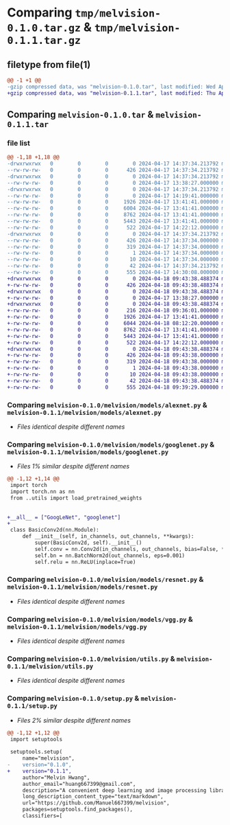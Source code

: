 # Comparing `tmp/melvision-0.1.0.tar.gz` & `tmp/melvision-0.1.1.tar.gz`

## filetype from file(1)

```diff
@@ -1 +1 @@
-gzip compressed data, was "melvision-0.1.0.tar", last modified: Wed Apr 17 14:37:34 2024, max compression
+gzip compressed data, was "melvision-0.1.1.tar", last modified: Thu Apr 18 09:43:38 2024, max compression
```

## Comparing `melvision-0.1.0.tar` & `melvision-0.1.1.tar`

### file list

```diff
@@ -1,18 +1,18 @@
-drwxrwxrwx   0        0        0        0 2024-04-17 14:37:34.213792 melvision-0.1.0/
--rw-rw-rw-   0        0        0      426 2024-04-17 14:37:34.213792 melvision-0.1.0/PKG-INFO
-drwxrwxrwx   0        0        0        0 2024-04-17 14:37:34.213792 melvision-0.1.0/melvision/
--rw-rw-rw-   0        0        0        0 2024-04-17 13:38:27.000000 melvision-0.1.0/melvision/__init__.py
-drwxrwxrwx   0        0        0        0 2024-04-17 14:37:34.213792 melvision-0.1.0/melvision/models/
--rw-rw-rw-   0        0        0        0 2024-04-17 14:19:41.000000 melvision-0.1.0/melvision/models/__init__.py
--rw-rw-rw-   0        0        0     1926 2024-04-17 13:41:41.000000 melvision-0.1.0/melvision/models/alexnet.py
--rw-rw-rw-   0        0        0     6004 2024-04-17 13:41:41.000000 melvision-0.1.0/melvision/models/googlenet.py
--rw-rw-rw-   0        0        0     8762 2024-04-17 13:41:41.000000 melvision-0.1.0/melvision/models/resnet.py
--rw-rw-rw-   0        0        0     5443 2024-04-17 13:41:41.000000 melvision-0.1.0/melvision/models/vgg.py
--rw-rw-rw-   0        0        0      522 2024-04-17 14:22:12.000000 melvision-0.1.0/melvision/utils.py
-drwxrwxrwx   0        0        0        0 2024-04-17 14:37:34.213792 melvision-0.1.0/melvision.egg-info/
--rw-rw-rw-   0        0        0      426 2024-04-17 14:37:34.000000 melvision-0.1.0/melvision.egg-info/PKG-INFO
--rw-rw-rw-   0        0        0      319 2024-04-17 14:37:34.000000 melvision-0.1.0/melvision.egg-info/SOURCES.txt
--rw-rw-rw-   0        0        0        1 2024-04-17 14:37:34.000000 melvision-0.1.0/melvision.egg-info/dependency_links.txt
--rw-rw-rw-   0        0        0       10 2024-04-17 14:37:34.000000 melvision-0.1.0/melvision.egg-info/top_level.txt
--rw-rw-rw-   0        0        0       42 2024-04-17 14:37:34.213792 melvision-0.1.0/setup.cfg
--rw-rw-rw-   0        0        0      555 2024-04-17 14:30:08.000000 melvision-0.1.0/setup.py
+drwxrwxrwx   0        0        0        0 2024-04-18 09:43:38.488374 melvision-0.1.1/
+-rw-rw-rw-   0        0        0      426 2024-04-18 09:43:38.488374 melvision-0.1.1/PKG-INFO
+drwxrwxrwx   0        0        0        0 2024-04-18 09:43:38.488374 melvision-0.1.1/melvision/
+-rw-rw-rw-   0        0        0        0 2024-04-17 13:38:27.000000 melvision-0.1.1/melvision/__init__.py
+drwxrwxrwx   0        0        0        0 2024-04-18 09:43:38.488374 melvision-0.1.1/melvision/models/
+-rw-rw-rw-   0        0        0      216 2024-04-18 09:36:01.000000 melvision-0.1.1/melvision/models/__init__.py
+-rw-rw-rw-   0        0        0     1926 2024-04-17 13:41:41.000000 melvision-0.1.1/melvision/models/alexnet.py
+-rw-rw-rw-   0        0        0     6044 2024-04-18 08:12:20.000000 melvision-0.1.1/melvision/models/googlenet.py
+-rw-rw-rw-   0        0        0     8762 2024-04-17 13:41:41.000000 melvision-0.1.1/melvision/models/resnet.py
+-rw-rw-rw-   0        0        0     5443 2024-04-17 13:41:41.000000 melvision-0.1.1/melvision/models/vgg.py
+-rw-rw-rw-   0        0        0      522 2024-04-17 14:22:12.000000 melvision-0.1.1/melvision/utils.py
+drwxrwxrwx   0        0        0        0 2024-04-18 09:43:38.488374 melvision-0.1.1/melvision.egg-info/
+-rw-rw-rw-   0        0        0      426 2024-04-18 09:43:38.000000 melvision-0.1.1/melvision.egg-info/PKG-INFO
+-rw-rw-rw-   0        0        0      319 2024-04-18 09:43:38.000000 melvision-0.1.1/melvision.egg-info/SOURCES.txt
+-rw-rw-rw-   0        0        0        1 2024-04-18 09:43:38.000000 melvision-0.1.1/melvision.egg-info/dependency_links.txt
+-rw-rw-rw-   0        0        0       10 2024-04-18 09:43:38.000000 melvision-0.1.1/melvision.egg-info/top_level.txt
+-rw-rw-rw-   0        0        0       42 2024-04-18 09:43:38.488374 melvision-0.1.1/setup.cfg
+-rw-rw-rw-   0        0        0      555 2024-04-18 09:39:29.000000 melvision-0.1.1/setup.py
```

### Comparing `melvision-0.1.0/melvision/models/alexnet.py` & `melvision-0.1.1/melvision/models/alexnet.py`

 * *Files identical despite different names*

### Comparing `melvision-0.1.0/melvision/models/googlenet.py` & `melvision-0.1.1/melvision/models/googlenet.py`

 * *Files 1% similar despite different names*

```diff
@@ -1,12 +1,14 @@
 import torch
 import torch.nn as nn
 from ..utils import load_pretrained_weights
 
 
+__all__ = ["GoogLeNet", "googlenet"]
+
 class BasicConv2d(nn.Module):
     def __init__(self, in_channels, out_channels, **kwargs):
         super(BasicConv2d, self).__init__()
         self.conv = nn.Conv2d(in_channels, out_channels, bias=False, **kwargs)
         self.bn = nn.BatchNorm2d(out_channels, eps=0.001)
         self.relu = nn.ReLU(inplace=True)
```

### Comparing `melvision-0.1.0/melvision/models/resnet.py` & `melvision-0.1.1/melvision/models/resnet.py`

 * *Files identical despite different names*

### Comparing `melvision-0.1.0/melvision/models/vgg.py` & `melvision-0.1.1/melvision/models/vgg.py`

 * *Files identical despite different names*

### Comparing `melvision-0.1.0/melvision/utils.py` & `melvision-0.1.1/melvision/utils.py`

 * *Files identical despite different names*

### Comparing `melvision-0.1.0/setup.py` & `melvision-0.1.1/setup.py`

 * *Files 2% similar despite different names*

```diff
@@ -1,12 +1,12 @@
 import setuptools
 
 setuptools.setup(
     name="melvision",
-    version="0.1.0",
+    version="0.1.1",
     author="Melvin Hwang",
     author_email="huang667399@gmail.com",
     description="A convenient deep learning and image processing library.",
     long_description_content_type="text/markdown",
     url="https://github.com/Manuel667399/melvision",
     packages=setuptools.find_packages(),
     classifiers=[
```

